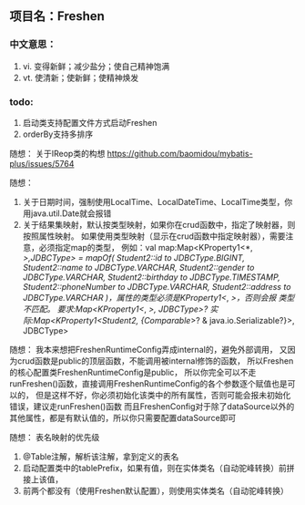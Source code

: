 ## 项目名：Freshen
### 中文意思：
1. vi. 变得新鲜；减少盐分；使自己精神饱满
2. vt. 使清新；使新鲜；使精神焕发

### todo:
1. 启动类支持配置文件方式启动Freshen
2. orderBy支持多排序

随想：
关于IReop类的构想
https://github.com/baomidou/mybatis-plus/issues/5764

随想：
1. 关于日期时间，强制使用LocalTime、LocalDateTime、LocalTime类型，你用java.util.Date就会报错
2. 关于结果集映射，默认按类型映射，如果你在crud函数中，指定了映射器，则按照属性映射。
   如果使用类型映射（显示在crud函数中指定映射器），需要注意，必须指定map的类型，
   例如：val map:Map<KProperty1<*, *>,JDBCType> = mapOf(
   Student2::id to JDBCType.BIGINT,
   Student2::name to JDBCType.VARCHAR,
   Student2::gender to JDBCType.VARCHAR,
   Student2::birthday to JDBCType.TIMESTAMP,
   Student2::phoneNumber to JDBCType.VARCHAR,
   Student2::address to JDBCType.VARCHAR
   )，属性的类型必须是KProperty1<*, *>，否则会报
   类型不匹配。
   要求:Map<KProperty1<*, *>, JDBCType>?
   实际:Map<KProperty1<Student2, {Comparable*>? & java.io.Serializable?}>, JDBCType>

随想：
我本来想把FreshenRuntimeConfig弄成internal的，避免外部调用，
又因为crud函数是public的顶层函数，不能调用被internal修饰的函数，
所以Freshen的核心配置类FreshenRuntimeConfig是public，
所以你完全可以不走runFreshen()函数，直接调用FreshenRuntimeConfig的各个参数逐个赋值也是可以的，
但是这样不好，你必须初始化该类中的所有属性，否则可能会报未初始化错误，建议走runFreshen()函数
而且FreshenConfig对于除了dataSource以外的其他属性，都是有默认值的，所以你只需要配置dataSource即可

随想：
表名映射的优先级
1. @Table注解，解析该注解，拿到定义的表名
2. 启动配置类中的tablePrefix，如果有值，则在实体类名（自动驼峰转换）前拼接上该值，
3. 前两个都没有（使用Freshen默认配置），则使用实体类名（自动驼峰转换）